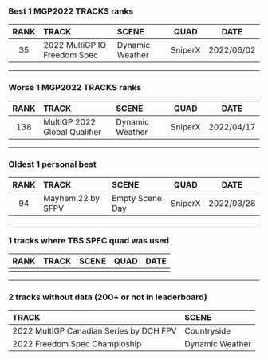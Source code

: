 ### Best 1 MGP2022 TRACKS ranks
|RANK|TRACK|SCENE|QUAD|DATE|
|:---:|:---|:---|:---:|:---:|
|35|2022 MultiGP IO Freedom Spec|Dynamic Weather|SniperX|2022/06/02|
---
### Worse 1 MGP2022 TRACKS ranks
|RANK|TRACK|SCENE|QUAD|DATE|
|:---:|:---|:---|:---:|:---:|
|138|MultiGP 2022 Global Qualifier|Dynamic Weather|SniperX|2022/04/17|
---
### Oldest 1 personal best
|RANK|TRACK|SCENE|QUAD|DATE|
|:---:|:---|:---|:---:|:---:|
|94|Mayhem 22 by SFPV|Empty Scene Day|SniperX|2022/03/28|
---
### 1 tracks where TBS SPEC quad was used
|RANK|TRACK|SCENE|QUAD|DATE|
|:---:|:---|:---|:---:|:---:|
||||||
---
### 2 tracks without data (200+ or not in leaderboard)
|TRACK|SCENE|
|:---|:---|
|2022 MultiGP Canadian Series by DCH FPV|Countryside|
|2022 Freedom Spec Champioship|Dynamic Weather|
